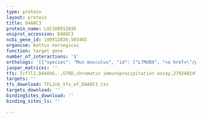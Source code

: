 ```yaml
---
type: protein
layout: protein
title: D4A8C3
protein_name: LOC100912836
uniprot_accession: D4A8C3
ncbi_gene_id: 100912836;503465
organism: Rattus norvegicus
function: target gene
number_of_interactions: '1'
orthologs: '[{"species": "Mus musculus", "id": ["L7MUB4", "<a href=\"/protein/a2aha7\">A2AHA7</a>", "A2AWL1", "<a href=\"/protein/a2awl3\">A2AWL3</a>"]}]'
jaspar_matrices: ''
tfs: Tcf7l2,D4A8X6,-,GTRD,chromatin immunoprecipitation assay,27924024%5Buid%5D,No
targets: ''
tfs_download: TFLink_tfs_of_D4A8C3.tsv
targets_download: ''
bindingSites_download: ''
binding_sites_ls: ''

---
```


